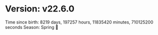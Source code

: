 # Version: v22.6.0
Time since birth: 8219 days, 197257 hours, 11835420 minutes, 710125200 seconds
Season: Spring 🌸
